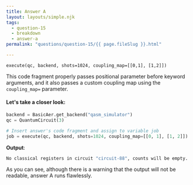 ```yaml
---
title: Answer A
layout: layouts/simple.njk
tags:
  - question-15
  - breakdown
  - answer-a
permalink: "questions/question-15/{{ page.fileSlug }}.html"

---
```



`execute(qc, backend, shots=1024, coupling_map=[[0,1], [1,2]])`

This code fragment properly passes positional parameter before keyword arguments, and it also passes a custom coupling map using the `coupling_map=` parameter.

#### Let's take a closer look:


```python
backend = BasicAer.get_backend("qasm_simulator")
qc = QuantumCircuit(3)

# Insert answer's code fragment and assign to variable job
job = execute(qc, backend, shots=1024, coupling_map=[[0, 1], [1, 2]])
```

**Output**:
```bash
No classical registers in circuit "circuit-88", counts will be empty.

```

As you can see, although there is a warning that the output will not be readable, answer A runs flawlessly.